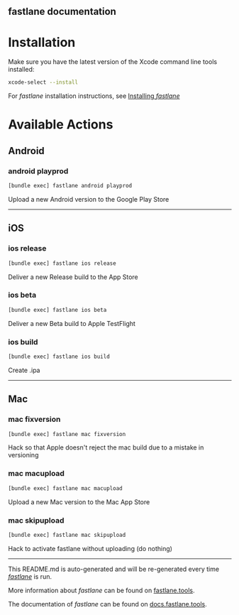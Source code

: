 fastlane documentation
----

# Installation

Make sure you have the latest version of the Xcode command line tools installed:

```sh
xcode-select --install
```

For _fastlane_ installation instructions, see [Installing _fastlane_](https://docs.fastlane.tools/#installing-fastlane)

# Available Actions

## Android

### android playprod

```sh
[bundle exec] fastlane android playprod
```

Upload a new Android version to the Google Play Store

----


## iOS

### ios release

```sh
[bundle exec] fastlane ios release
```

Deliver a new Release build to the App Store

### ios beta

```sh
[bundle exec] fastlane ios beta
```

Deliver a new Beta build to Apple TestFlight

### ios build

```sh
[bundle exec] fastlane ios build
```

Create .ipa

----


## Mac

### mac fixversion

```sh
[bundle exec] fastlane mac fixversion
```

Hack so that Apple doesn't reject the mac build due to a mistake in versioning

### mac macupload

```sh
[bundle exec] fastlane mac macupload
```

Upload a new Mac version to the Mac App Store

### mac skipupload

```sh
[bundle exec] fastlane mac skipupload
```

Hack to activate fastlane without uploading (do nothing)

----

This README.md is auto-generated and will be re-generated every time [_fastlane_](https://fastlane.tools) is run.

More information about _fastlane_ can be found on [fastlane.tools](https://fastlane.tools).

The documentation of _fastlane_ can be found on [docs.fastlane.tools](https://docs.fastlane.tools).
